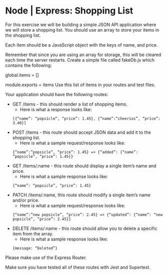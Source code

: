 # Node | Express: Shopping List
For this exercise we will be building a simple JSON API application where we will store a shopping list. You should use an array to store your items in the shopping list.

Each item should be a JavaScript object with the keys of name, and price.

Remember that since you are using an array for storage, this will be cleared each time the server restarts. Create a simple file called fakeDb.js which contains the following:

global.items = []

module.exports = items
Use this list of items in your routes and test files.

Your application should have the following routes:
- GET /items - this should render a list of shopping items.
  - Here is what a response looks like:
  ```
  [{“name”: “popsicle”, “price”: 1.45}, {“name”:”cheerios”, “price”: 3.40}]
  ```
- POST /items - this route should accept JSON data and add it to the shopping list.
  - Here is what a sample request/response looks like:
  ```
  {“name”:”popsicle”, “price”: 1.45} => {“added”: {“name”: “popsicle”, “price”: 1.45}}
  ```
- GET /items/:name - this route should display a single item’s name and price.
  - Here is what a sample response looks like:
  ```
  {“name”: “popsicle”, “price”: 1.45}
  ```
- PATCH /items/:name, this route should modify a single item’s name and/or price.
  - Here is what a sample request/response looks like:
  ```
  {“name”:”new popsicle”, “price”: 2.45} => {“updated”: {“name”: “new popsicle”, “price”: 2.45}}
  ```
- DELETE /items/:name - this route should allow you to delete a specific item from the array.
  - Here is what a sample response looks like:
  ```
  {message: “Deleted”}
  ```

Please make use of the Express Router.

Make sure you have tested all of these routes with Jest and Supertest.